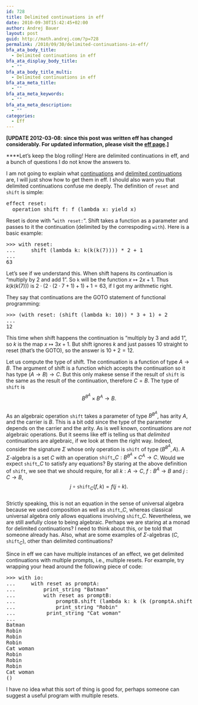 ```yaml
---
id: 728
title: Delimited continuations in eff
date: 2010-09-30T15:42:45+02:00
author: Andrej Bauer
layout: post
guid: http://math.andrej.com/?p=728
permalink: /2010/09/30/delimited-continuations-in-eff/
bfa_ata_body_title:
  - Delimited continuations in eff
bfa_ata_display_body_title:
  - ""
bfa_ata_body_title_multi:
  - Delimited continuations in eff
bfa_ata_meta_title:
  - ""
bfa_ata_meta_keywords:
  - ""
bfa_ata_meta_description:
  - ""
categories:
  - Eff
---
```

**[UPDATE 2012-03-08: since this post was written eff has changed considerably. For updated information, please visit the [eff page](/eff/).]**

****Let&#8217;s keep the blog rolling! Here are delimited continuations in eff, and a bunch of questions I do not know the answers to.

<!--more-->

I am not going to explain what [continuations](http://en.wikipedia.org/wiki/Continuation) and [delimited continuations](http://en.wikipedia.org/wiki/Delimited_continuation) are, I will just show how to get them in eff. I should also warn you that delimited continuations confuse me deeply. The definition of `reset` and `shift` is simple:

<pre class="brush: plain; gutter: false; title: ; notranslate" title="">effect reset:
  operation shift f: f (lambda x: yield x)
</pre>

Reset is done with &#8220;`with reset:`&#8220;. Shift takes a function as a parameter and passes to it the continuation (delimited by the correspoding `with`). Here is a basic example:

<pre class="brush: plain; gutter: false; highlight: [4]; title: ; notranslate" title="">&gt;&gt;&gt; with reset:
...     shift (lambda k: k(k(k(7)))) * 2 + 1
...
63
</pre>

Let&#8217;s see if we understand this. When shift hapens its continuation is &#8220;multiply by 2 and add 1&#8221;. So `k` will be the function $x \mapsto 2 x + 1$. Thus $k(k(k(7)))$ is $2 \cdot (2 \cdot (2 \cdot 7 +1) + 1) + 1 = 63$, if I got my arithmetic right.

They say that continuations are the GOTO statement of functional programming:

<pre class="brush: plain; gutter: false; highlight: [3]; title: ; notranslate" title="">&gt;&gt;&gt; (with reset: (shift (lambda k: 10)) * 3 + 1) + 2
...
12
</pre>

This time when shift happens the continuation is &#8220;multiply by 3 and add 1&#8221;, so $k$ is the map $x \mapsto 3 x + 1$. But shift ignores $k$ and just passes $10$ straight to reset (that&#8217;s the GOTO), so the answer is $10 + 2 = 12$.

Let us compute the type of shift. The continuation is a function of type $A \to B$. The argument of shift is a function which accepts the continuation so it has type $(A \to B) \to C$. But this only makese sense if the result of `shift` is the same as the result of the continuation, therefore $C = B$. The type of `shift` is  
$$B^{B^A} \times B^A \to B.$$  
As an algebraic operation `shift` takes a parameter of type $B^{B^A}$, has arity $A$, and the carrier is $B$. This is a bit odd since the type of the parameter depends on the carrier and the arity. As is well known, continuations are _not_ algebraic operations. But it seems like eff is telling us that _delimited_ continuations are algebraic, if we look at them the right way. Indeed, consider the signature $\Sigma$ whose only operation is $\mathtt{shift}$ of type $(B^{B^A}, A)$. A $\Sigma$-algebra is a set $C$ with an operation $\mathtt{shift}\_C : B^{B^A} \times C^A \to C$. Would we expect $\mathtt{shift}\_C$ to satisfy any equations? By staring at the above definition of `shift`, we see that we should require, for all $k : A \to C$, $f : B^A \to B$ and $j : C \to B$,  
$$j \circ \mathtt{shift}_C(f, k) = f( j \circ k).$$  
Strictly speaking, this is not an equation in the sense of universal algebra because we used composition as well as $\mathtt{shift}\_C$, whereas classical universal algebra only allows equations involving $\mathtt{shift}\_C$. Nevertheless, we are still awfully close to being algebraic. Perhaps we are staring at a monad for delimited continuations? I need to think about this, or be told that someone already has. Also, what are some examples of $\Sigma$-algebras $(C, \mathtt{shift}_C)$, other than delimited continuations?

Since in eff we can have multiple instances of an effect, we get delimited continuations with multiple prompts, i.e., multiple resets. For example, try wrapping your head around the following piece of code:

<pre class="brush: plain; gutter: false; highlight: [9,10,11,12,13,14,15,16,17,18]; title: ; notranslate" title="">&gt;&gt;&gt; with io:
...     with reset as promptA:
...         print_string "Batman"
...         with reset as promptB:
...             promptB.shift (lambda k: k (k (promptA.shift (lambda l: l (k (l (k ())))))))
...             print_string "Robin"
...          print_string "Cat woman"
...
Batman
Robin
Robin
Robin
Cat woman
Robin
Robin
Robin
Cat woman
()
</pre>

I have no idea what this sort of thing is good for, perhaps someone can suggest a useful program with multiple resets.
